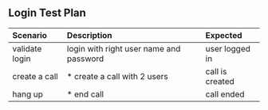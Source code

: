 ## Login Test Plan

| Scenario       | Description                             | Expected        |
|:---------------|:----------------------------------------|:----------------|
| validate login | login with right user name and password | user logged in  |
| create a call  | * create a call with 2 users            | call is created |
| hang up        | * end call                              | call ended      |

